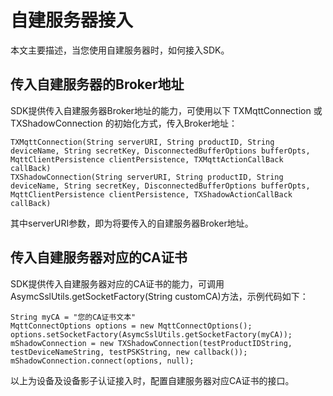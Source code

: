 # 自建服务器接入

本文主要描述，当您使用自建服务器时，如何接入SDK。

## 传入自建服务器的Broker地址
SDK提供传入自建服务器Broker地址的能力，可使用以下 TXMqttConnection 或 TXShadowConnection 的初始化方式，传入Broker地址：

```
TXMqttConnection(String serverURI, String productID, String deviceName, String secretKey, DisconnectedBufferOptions bufferOpts, MqttClientPersistence clientPersistence, TXMqttActionCallBack callBack)
TXShadowConnection(String serverURI, String productID, String deviceName, String secretKey, DisconnectedBufferOptions bufferOpts, MqttClientPersistence clientPersistence, TXShadowActionCallBack callBack)
```

其中serverURI参数，即为将要传入的自建服务器Broker地址。

## 传入自建服务器对应的CA证书

SDK提供传入自建服务器对应的CA证书的能力，可调用AsymcSslUtils.getSocketFactory(String customCA)方法，示例代码如下：

```
String myCA = "您的CA证书文本"
MqttConnectOptions options = new MqttConnectOptions();
options.setSocketFactory(AsymcSslUtils.getSocketFactory(myCA));
mShadowConnection = new TXShadowConnection(testProductIDString, testDeviceNameString, testPSKString, new callback());
mShadowConnection.connect(options, null);
```

以上为设备及设备影子认证接入时，配置自建服务器对应CA证书的接口。
